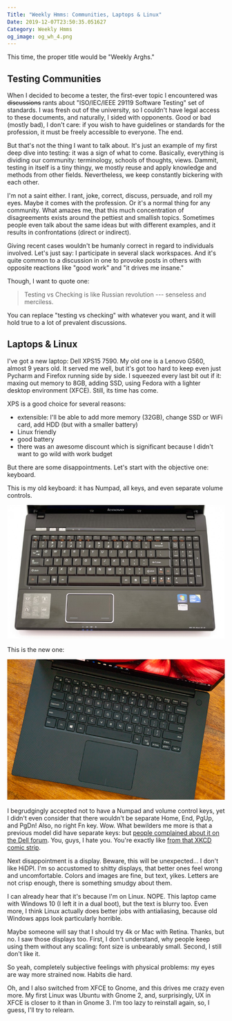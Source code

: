 ```yaml
---
Title: "Weekly Hmms: Communities, Laptops & Linux"
Date: 2019-12-07T23:50:35.051627
Category: Weekly Hmms
og_image: og_wh_4.png
---
```


This time, the proper title would be "Weekly Arghs."

## Testing Communities

When I decided to become a tester, the first-ever topic I encountered was ~~discussions~~ rants about "ISO/IEC/IEEE 29119 Software Testing" set of standards. I was fresh out of the university, so I couldn't have legal access to these documents, and naturally, I sided with opponents. Good or bad (mostly bad), I don't care: if you wish to have guidelines or standards for the profession, it must be freely accessible to everyone. The end.

But that's not the thing I want to talk about. It's just an example of my first deep dive into testing: it was a sign of what to come. Basically, everything is dividing our community: terminology, schools of thoughts, views. Dammit, testing in itself is a tiny thingy, we mostly reuse and apply knowledge and methods from other fields. Nevertheless, we keep constantly bickering with each other.

I'm not a saint either. I rant, joke, correct, discuss, persuade, and roll my eyes. Maybe it comes with the profession. Or it's a normal thing for any community. What amazes me, that this much concentration of disagreements exists around the pettiest and smallish topics. Sometimes people even talk about the same ideas but with different examples, and it results in confrontations (direct or indirect).

Giving recent cases wouldn't be humanly correct in regard to individuals involved. Let's just say: I participate in several slack workspaces. And it's quite common to a discussion in one to provoke posts in others with opposite reactions like "good work" and "it drives me insane."

Though, I want to quote one:

> Testing vs Checking is like Russian revolution --- senseless and merciless.

You can replace "testing vs checking" with whatever you want, and it will hold true to a lot of prevalent discussions.

## Laptops & Linux

I've got a new laptop: Dell XPS15 7590. My old one is a Lenovo G560, almost 9 years old. It served me well, but it's got too hard to keep even just Pycharm and Firefox running side by side. I squeezed every last bit out if it: maxing out memory to 8GB, adding SSD, using Fedora with a lighter desktop environment (XFCE). Still, its time has come.

XPS is a good choice for several reasons:

* extensible: I'll be able to add more memory (32GB), change SSD or WiFi card, add HDD (but with a smaller battery)
* Linux friendly
* good battery
* there was an awesome discount which is significant because I didn't want to go wild with work budget

But there are some disappointments. Let's start with the objective one: keyboard.

This is my old keyboard: it has Numpad, all keys, and even separate volume controls.

![Lenovo G560 keyboard](lenovo_keyboard.jpg)

This is the new one:

![Dell XPS15 keyboard](dell_keyboard.jpg)

I begrudgingly accepted not to have a Numpad and volume control keys, yet I didn't even consider that there wouldn't be separate Home, End, PgUp, and PgDn! Also, no right Fn key. Wow. What bewilders me more is that a previous model did have separate keys: but [people complained about it on the Dell forum](https://www.dell.com/community/XPS/Control-Home-Control-End-Keys/td-p/6212592). You, guys, I hate you. You're exactly like [from that XKCD comic strip](https://xkcd.com/1172/).

Next disappointment is a display. Beware, this will be unexpected... I don't like HiDPI. I'm so accustomed to shitty displays, that better ones feel wrong and uncomfortable. Colors and images are fine, but text, yikes. Letters are not crisp enough, there is something smudgy about them.

I can already hear that it's because I'm on Linux. NOPE. This laptop came with Windows 10 (I left it in a dual boot), but the text is blurry too. Even more, I think Linux actually does better jobs with antialiasing, because old Windows apps look particularly horrible.

Maybe someone will say that I should try 4k or Mac with Retina. Thanks, but no. I saw those displays too. First, I don't understand, why people keep using them without any scaling: font size is unbearably small. Second, I still don't like it.

So yeah, completely subjective feelings with physical problems: my eyes are way more strained now. Habits die hard.

Oh, and I also switched from XFCE to Gnome, and this drives me crazy even more. My first  Linux was Ubuntu with Gnome 2, and, surprisingly, UX in XFCE is closer to it than in Gnome 3. I'm too lazy to reinstall again, so, I guess, I'll try to relearn.

